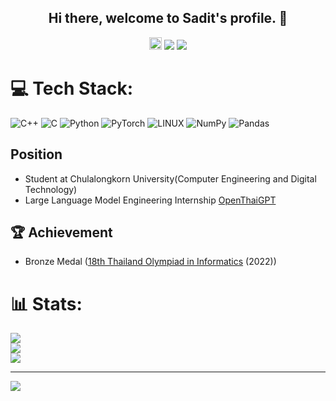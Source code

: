 <h2 align="center">
  Hi there, welcome to Sadit's profile. 👋
</h2>

<p align="center">
<a href="mailto:sadhis.tae@gmail.com"><img src="https://img.shields.io/badge/Gmail-D14836?style=for-the-badge&logo=gmail&logoColor=white", height=20></a>
<a href="https://instagram.com/moosa.tae"><img src="https://img.shields.io/badge/Instagram-%23E4405F.svg?logo=Instagram&logoColor=white"></a>
<a href="https://www.linkedin.com/in/sadhis-wongprayoon/"><img src="https://img.shields.io/badge/LinkedIn-%230077B5.svg?logo=linkedin&logoColor=white"></a>

# 💻 Tech Stack:
![C++](https://img.shields.io/badge/c++-%2300599C.svg?style=for-the-badge&logo=c%2B%2B&logoColor=white) 
![C](https://img.shields.io/badge/c-%2300599C.svg?style=for-the-badge&logo=c&logoColor=white) 
![Python](https://img.shields.io/badge/python-3670A0?style=for-the-badge&logo=python&logoColor=ffdd54) 
![PyTorch](https://img.shields.io/badge/PyTorch-%23EE4C2C.svg?style=for-the-badge&logo=PyTorch&logoColor=white) ![LINUX](https://img.shields.io/badge/Linux-FCC624?style=for-the-badge&logo=linux&logoColor=black) 
![NumPy](https://img.shields.io/badge/numpy-%23013243.svg?style=for-the-badge&logo=numpy&logoColor=white) 
![Pandas](https://img.shields.io/badge/pandas-%23150458.svg?style=for-the-badge&logo=pandas&logoColor=white)

## Position
- Student at Chulalongkorn University(Computer Engineering and Digital Technology)
- Large Language Model Engineering Internship [OpenThaiGPT](https://openthaigpt.aieat.or.th)

## 🏆 Achievement
- Bronze Medal ([18th Thailand Olympiad in Informatics](https://www.facebook.com/toi18.cmu) (2022))
# 📊 Stats:
![](https://github-readme-stats.vercel.app/api?username=moosatae&theme=dark&hide_border=false&include_all_commits=false&count_private=false)<br/>
![](https://github-readme-streak-stats.herokuapp.com/?user=moosatae&theme=dark&hide_border=false)<br/>
![](https://github-readme-stats.vercel.app/api/top-langs/?username=moosatae&theme=dark&hide_border=false&include_all_commits=false&count_private=false&layout=compact)

---
[![](https://visitcount.itsvg.in/api?id=moosatae&icon=0&color=1)](https://visitcount.itsvg.in)

<!-- Proudly created with GPRM ( https://gprm.itsvg.in ) -->
